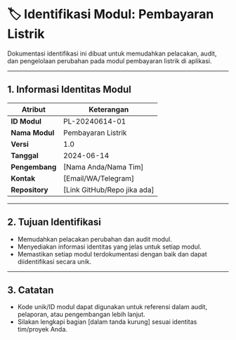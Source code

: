 # 🏷️ Identifikasi Modul: Pembayaran Listrik

Dokumentasi identifikasi ini dibuat untuk memudahkan pelacakan, audit, dan pengelolaan perubahan pada modul pembayaran listrik di aplikasi.

---

## 1. Informasi Identitas Modul

| Atribut        | Keterangan                  |
| -------------- | --------------------------- |
| **ID Modul**   | PL-20240614-01              |
| **Nama Modul** | Pembayaran Listrik          |
| **Versi**      | 1.0                         |
| **Tanggal**    | 2024-06-14                  |
| **Pengembang** | [Nama Anda/Nama Tim]        |
| **Kontak**     | [Email/WA/Telegram]         |
| **Repository** | [Link GitHub/Repo jika ada] |

---

## 2. Tujuan Identifikasi

- Memudahkan pelacakan perubahan dan audit modul.
- Menyediakan informasi identitas yang jelas untuk setiap modul.
- Memastikan setiap modul terdokumentasi dengan baik dan dapat diidentifikasi secara unik.

---

## 3. Catatan

- Kode unik/ID modul dapat digunakan untuk referensi dalam audit, pelaporan, atau pengembangan lebih lanjut.
- Silakan lengkapi bagian [dalam tanda kurung] sesuai identitas tim/proyek Anda.

